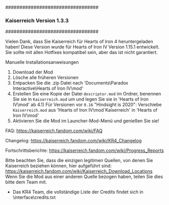 #################################
### Kaiserreich Version 1.3.3 ###
#################################

Vielen Dank, dass Sie Kaiserreich für Hearts of Iron 4 heruntergeladen haben!
Diese Version wurde für Hearts of Iron IV Version 1.15.1 entwickelt.
Sie sollte mit allen Hotfixes kompatibel sein, aber das ist nicht garantiert.

Manuelle Installationsanweisungen
1) Download der Mod
2) Lösche alle früheren Versionen
3) Entpacken Sie die .zip Datei nach 'Documents\Paradox Interactive\Hearts of Iron IV\mod'
4) Erstellen Sie eine Kopie der Datei `descriptor.mod` im Ordner, benennen Sie sie in `Kaiserreich.mod` um und legen Sie sie in 'Hearts of Iron IV\mod' ab
4.1) Für Versionen vor `0.16` "Hindsight is 2020": Verschiebe `Kaiserreich.mod` aus 'Hearts of Iron IV\mod`Kaiserreich' in 'Hearts of Iron IV\mod'
5) Aktivieren Sie die Mod im Launcher-Mod-Menü und genießen Sie sie!

FAQ:
https://kaiserreich.fandom.com/wiki/FAQ

Changelog:
https://kaiserreich.fandom.com/wiki/KR4_Changelog

Fortschrittsberichte:
https://kaiserreich.fandom.com/wiki/Progress_Reports

Bitte beachten Sie, dass die einzigen legitimen Quellen, von denen Sie Kaiserreich beziehen können, hier aufgeführt sind: https://kaiserreich.fandom.com/wiki/Kaiserreich_Download_Locations
Wenn Sie die Mod aus einer anderen Quelle bezogen haben, teilen Sie dies bitte dem Team mit.

- Das KR4 Team, die vollständige Liste der Credits findet sich in \interface\credits.txt
